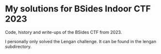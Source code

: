 # My solutions for BSides Indoor CTF 2023

Code, history and write-ups of the BSides CTF from 2023.

I personally only solved the Lengan challenge. It can be found in the lengan
subdirectory.
